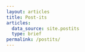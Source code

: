 ```yaml
---
layout: articles
title: Post-its
articles:
  data_source: site.postits
  type: brief
permalink: /postits/
---
```

